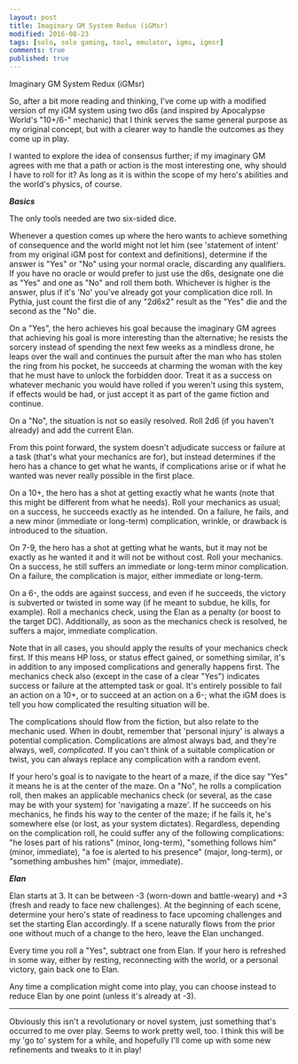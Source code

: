 ```yaml
---
layout: post
title: Imaginary GM System Redux (iGMsr)
modified: 2016-08-23
tags: [solo, solo gaming, tool, emulator, igms, igmsr]
comments: true
published: true
---
```


Imaginary GM System Redux (iGMsr)

So, after a bit more reading and thinking, I've come up with a modified version of my iGM system using two d6s (and inspired by Apocalypse World's "10+/6-" mechanic) that I think serves the same general purpose as my original concept, but with a clearer way to handle the outcomes as they come up in play.

I wanted to explore the idea of consensus further; if my imaginary GM agrees with me that a path or action is the most interesting one, why should I have to roll for it? As long as it is within the scope of my hero's abilities and the world's physics, of course.

<!--more-->

__*Basics*__

The only tools needed are two six-sided dice.

Whenever a question comes up where the hero wants to achieve something of consequence and the world might not let him (see 'statement of intent' from my original iGM post for context and definitions), determine if the answer is "Yes" or "No" using your normal oracle, discarding any qualifiers. If you have no oracle or would prefer to just use the d6s, designate one die as "Yes" and one as "No" and roll them both. Whichever is higher is the answer, plus if it's 'No' you've already got your complication dice roll. In Pythia, just count the first die of any "2d6x2" result as the "Yes" die and the second as the "No" die.

On a "Yes", the hero achieves his goal because the imaginary GM agrees that achieving his goal is more interesting than the alternative; he resists the sorcery instead of spending the next few weeks as a mindless drone, he leaps over the wall and continues the pursuit after the man who has stolen the ring from his pocket, he succeeds at charming the woman with the key that he must have to unlock the forbidden door. Treat it as a success on whatever mechanic you would have rolled if you weren't using this system, if effects would be had, or just accept it as part of the game fiction and continue.

On a "No", the situation is not so easily resolved. Roll 2d6 (if you haven't already) and add the current Elan.

From this point forward, the system doesn't adjudicate success or failure at a task (that's what your mechanics are for), but instead determines if the hero has a chance to get what he wants, if complications arise or if what he wanted was never really possible in the first place.

On a 10+, the hero has a shot at getting exactly what he wants (note that this might be different from what he needs). Roll your mechanics as usual; on a success, he succeeds exactly as he intended. On a failure, he fails, and a new minor (immediate or long-term) complication, wrinkle, or drawback is introduced to the situation.

On 7-9, the hero has a shot at getting what he wants, but it may not be exactly as he wanted it and it will not be without cost. Roll your mechanics. On a success, he still suffers an immediate or long-term minor complication. On a failure, the complication is major, either immediate or long-term.

On a 6-, the odds are against success, and even if he succeeds, the victory is subverted or twisted in some way (if he meant to subdue, he kills, for example). Roll a mechanics check, using the Elan as a penalty (or boost to the target DC). Additionally, as soon as the mechanics check is resolved, he suffers a major, immediate complication.

Note that in all cases, you should apply the results of your mechanics check first. If this means HP loss, or status effect gained, or something similar, it's in addition to any imposed complications and generally happens first. The mechanics check also (except in the case of a clear "Yes") indicates success or failure at the attempted task or goal. It's entirely possible to fail an action on a 10+, or to succeed at an action on a 6-; what the iGM does is tell you how complicated the resulting situation will be.

The complications should flow from the fiction, but also relate to the mechanic used. When in doubt, remember that 'personal injury' is always a potential complication. Complications are almost always bad, and they're always, well, *complicated*. If you can't think of a suitable complication or twist, you can always replace any complication with a random event.

If your hero's goal is to navigate to the heart of a maze, if the dice say "Yes" it means he is at the center of the maze. On a "No", he rolls a complication roll, then makes an applicable mechanics check (or several, as the case may be with your system) for 'navigating a maze'. If he succeeds on his mechanics, he finds his way to the center of the maze; if he fails it, he's somewhere else (or lost, as your system dictates). Regardless, depending on the complication roll, he could suffer any of the following complications: "he loses part of his rations" (minor, long-term), "something follows him" (minor, immediate), "a foe is alerted to his presence" (major, long-term), or "something ambushes him" (major, immediate).

__*Elan*__

Elan starts at 3. It can be between -3 (worn-down and battle-weary) and +3 (fresh and ready to face new challenges). At the beginning of each scene, determine your hero's state of readiness to face upcoming challenges and set the starting Elan accordingly. If a scene naturally flows from the prior one without much of a change to the hero, leave the Elan unchanged.

Every time you roll a "Yes", subtract one from Elan. If your hero is refreshed in some way, either by resting, reconnecting with the world, or a personal victory, gain back one to Elan.

Any time a complication might come into play, you can choose instead to reduce Elan by one point (unless it's already at -3).

---

Obviously this isn't a revolutionary or novel system, just something that's occurred to me over play. Seems to work pretty well, too. I think this will be my 'go to' system for a while, and hopefully I'll come up with some new refinements and tweaks to it in play!
